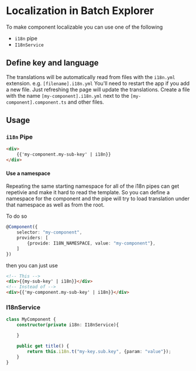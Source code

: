 # Localization in Batch Explorer

To make component localizable you can use one of the following
* `i18n` pipe
* `I18nService`

## Define key and language
The translations will be automatically read from files with the `i18n.yml` extension. e.g. `[filename].i18n.yml`
You'll need to restart the app if you add a new file. Just refreshing the page will update the translations.
Create a file with the name `[my-component].i18n.yml` next to the `[my-component].component.ts` and other files.

## Usage
### `i18n` Pipe

```html
<div>
    {{'my-component.my-sub-key' | i18n}}
</div>
```

#### Use a namespace
Repeating the same starting namespace for all of the i18n pipes can get repetivie and make it hard to read the template.
So you can define a namespace for the component and the pipe will try to load translation under that namespace as well as from the root.

To do so
```ts
@Component({
    selector: "my-component",
    providers: [
        {provide: I18N_NAMESPACE, value: "my-component"},
    ]
})
```

then you can just use
```html
<!-- This -->
<div>{{my-sub-key' | i18n}}</div>
<!-- Instead of -->
<div>{{'my-component.my-sub-key' | i18n}}</div>
```

### I18nService
```ts
class MyComponent {
    constructor(private i18n: I18nService){

    }

    public get title() {
        return this.i18n.t("my-key.sub.key", {param: "value"});
    }
}
```
